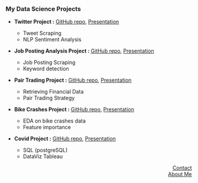 ### My Data Science Projects

* **Twitter Project :** 
[GitHub repo](https://github.com/MiKhai37/tweet-analysis),
[Presentation](https://mikhai37.github.io/michael-tanguy-portfolio/projects/twitter)
  * Tweet Scraping
  * NLP Sentiment Analysis

* **Job Posting Analysis Project :**
[GitHub repo](https://github.com/MiKhai37/job-posting-analysis),
[Presentation](https://mikhai37.github.io/michael-tanguy-portfolio/projects/job-posting)
  * Job Posting Scraping
  * Keyword detection

* **Pair Trading Project :**
[GitHub repo](https://github.com/MiKhai37/pair-trading),
[Presentation](https://mikhai37.github.io/michael-tanguy-portfolio/projects/pair-trading)
  * Retrieving Financial Data
  * Pair Trading Strategy

* **Bike Crashes Project :**
[GitHub repo](https://github.com/MiKhai37/bike-crash-project),
[Presentation](https://mikhai37.github.io/michael-tanguy-portfolio/projects/bike)
  * EDA on bike crashes data
  * Feature importance

* **Covid Project :**
[GitHub repo](https://github.com/MiKhai37/covid-project),
[Presentation](https://mikhai37.github.io/michael-tanguy-portfolio/projects/covid)
  * SQL (postgreSQL)
  * DataViz Tableau
<div align="right"><a href="https://mikhai37.github.io/michael-tanguy-portfolio/contact">Contact</a></div>
<div align="right"><a href="https://mikhai37.github.io/michael-tanguy-portfolio/about-me">About Me</a></div>

